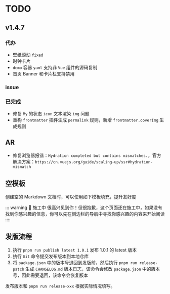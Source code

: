 # TODO

## v1.4.7

### 代办

- 壁纸滚动 `fixed`
- 时钟卡片
- `demo` 容器 `yaml` 支持非 `Vue` 组件的源码复制
- 首页 Banner 和卡片栏支持禁用

### issue

### 已完成

- 修复 `My` 的状态 `icon` 文本渲染 `img` 问题
- 重构 `frontmatter` 插件生成 `permalink` 规则，新增 `frontmatter.coverImg` 生成规则

## AR

- 修复浏览器报错：`Hydration completed but contains mismatches.`，官方解决方案：`https://cn.vuejs.org/guide/scaling-up/ssr#hydration-mismatch`

## 空模板

创建空的 Markdown 文档时，可以使用如下模板填充，提升友好度

::: warning 🚧 施工中
很高兴见到你！但很抱歉，这个页面还在施工中，如果没有找到你感兴趣的信息，你可以先在侧边栏的导航中寻找你感兴趣的内容来开始阅读
::::

## 发版流程

1. 执行 `pnpm run publish latest 1.0.1` 发布 1.0.1 的 latest 版本
2. 执行 `Git` 命令提交发布版本到本地仓库
3. 将 `package.json` 中的版本号退回到发版前，然后执行 `pnpm run release-patch` 生成 `CHANGELOG.md` 版本日志，该命令会修改 `package.json` 中的版本号，因此需要退回，该命令会恢复版本

发布版本和 `pnpm run release-xxx` 根据实际情况填写。
